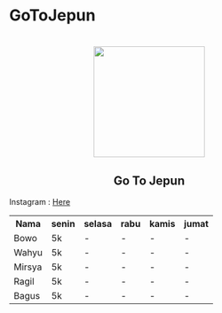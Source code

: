 # GoToJepun
<h1 align="center"> <img src="https://c.tenor.com/OcLW6D3ivkoAAAAi/kiss-exercise.gif" widht="100" height="200"></h1>
<h2 align="center"> Go To Jepun </h2>
<p>Instagram : <td><a target="_blank" href="https://www.instagram.com/ragil_iygd77">Here</a></td></p>

<table width="100" class="table">
<tr>
<th>Nama</th>
<th>senin </th>
<th>selasa </th>
<th>rabu</th>
<th>kamis</th>
<th>jumat</th>
</tr>
	<tr>
<td>Bowo</td><td>5k</td><td>-</td><td>-</td><td>-</td><td>-</td>
        </tr>
	<tr>
<td>Wahyu</td><td>5k</td><td>-</td><td>-</td><td>-</td><td>-</td>
        </tr>
	<tr>
<td>Mirsya</td><td>5k</td><td>-</td><td>-</td><td>-</td><td>-</td>
        </tr>
	<tr>
<td>Ragil</td><td>5k</td><td>-</td><td>-</td><td>-</td><td>-</td>
        </tr>
	<tr>
<td>Bagus</td><td>5k</td><td>-</td><td>-</td><td>-</td><td>-</td>
        </tr>
 </table>
